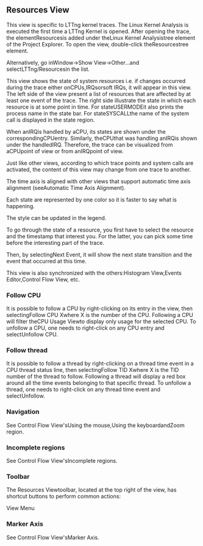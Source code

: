 ## Resources View

This view is specific to LTTng kernel traces.  The Linux Kernel Analysis is executed the first time a LTTng Kernel is opened. After opening the trace, the elementResourcesis added under theLinux Kernel Analysistree element of the Project Explorer. To open the view, double-click theResourcestree element.

Alternatively, go inWindow->Show View->Other...and selectLTTng/Resourcesin the list.



This view shows the state of system resources i.e. if changes occurred during the trace either onCPUs,IRQsorsoft IRQs, it will appear in this view. The left side of the view present a list of resources that are affected by at least one event of the trace. The right side illustrate the state in which each resource is at some point in time. For stateUSERMODEit also prints the process name in the state bar. For stateSYSCALLthe name of the system call is
			displayed in the state region.

When anIRQis handled by aCPU, its states are shown under the correspondingCPUentry. Similarly, theCPUthat was handling anIRQis shown under the handledIRQ. Therefore, the trace can be visualized from aCPUpoint of view or from anIRQpoint of view.

Just like other views, according to which trace points and system calls are activated, the content of this view may change from one trace to another.

The time axis is aligned with other views that support automatic time axis alignment (seeAutomatic Time Axis Alignment).

Each state are represented by one color so it is faster to say what is happening.



The style can be updated in the legend.

To go through the state of a resource, you first have to select the resource and the timestamp that interest you. For the latter, you can pick some time before the interesting part of the trace.



Then, by selectingNext Event, it will show the next state transition and the event that occurred at this time.



This view is also synchronized with the others:Histogram View,Events Editor,Control Flow View, etc.

### Follow CPU

It is possible to follow a CPU by right-clicking on its entry in the view, then selectingFollow CPU Xwhere X is the number of the CPU. Following a CPU will filter theCPU Usage Viewto display only usage for the selected CPU. To unfollow a CPU, one needs to right-click on any CPU entry and selectUnfollow CPU.

### Follow thread

It is possible to follow a thread by right-clicking on a thread time event in a CPU thread status line, then selectingFollow TID Xwhere X is the TID number of the thread to follow. Following a thread will display a red box around all the time events belonging to that specific thread. To unfollow a thread, one needs to right-click on any thread time event and selectUnfollow.



### Navigation

See Control Flow View'sUsing the mouse,Using the keyboardandZoom region.

### Incomplete regions

See Control Flow View'sIncomplete regions.

### Toolbar

The Resources Viewtoolbar, located at the top right of the view, has shortcut buttons to perform common actions:

View Menu

### Marker Axis

See Control Flow View'sMarker Axis.